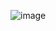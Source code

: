 ![image](https://github.com/ArgaNovrian13/Aplikasi-Sistem-Sederhana/assets/131507254/a6515cc2-ddc6-4a28-b13c-6c193d164e78)
